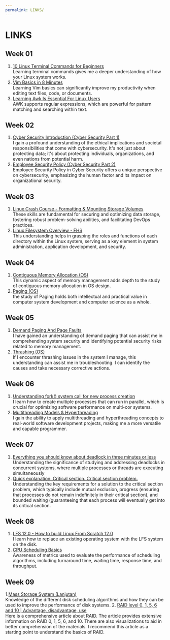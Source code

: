 ```yaml
---
permalink: LINKS/
---
```


# LINKS

## Week 01
1. [10 Linux Terminal Commands for Beginners](https://www.youtube.com/watch?v=CpTfQ-q6MPU) <br/>
Learning terminal commands gives me a deeper understanding of how your Linux system works.
2. [Vim Basics in 8 Minutes](https://www.youtube.com/watch?v=ggSyF1SVFr4) <br/>
Learning Vim basics can significantly improve my productivity when editing text files, code, or documents.
3. [Learning Awk Is Essential For Linux Users](https://www.youtube.com/watch?v=9YOZmI-zWok) <br/>
AWK supports regular expressions, which are powerful for pattern matching and searching within text.

## Week 02
1. [Cyber Security Introduction (Cyber Security Part 1)](https://www.youtube.com/watch?v=rcDO8km6R6c) <br/>
I gain a profound understanding of the ethical implications and societal responsibilities that come with cybersecurity. It's not just about protecting data; it's about protecting individuals, organizations, and even nations from potential harm.
2. [Employee Security Policy (Cyber Security Part 2)](https://www.youtube.com/watch?v=CivG_2UqKMg) <br/>
Employee Security Policy in Cyber Security offers a unique perspective on cybersecurity, emphasizing the human factor and its impact on organizational security.

## Week 03
1. [Linux Crash Course - Formatting & Mounting Storage Volumes](https://www.youtube.com/watch?v=2Z6ouBYfZr8) <br/>
These skills are fundamental for securing and optimizing data storage, fostering robust problem-solving abilities, and facilitating DevOps practices.
2. [Linux Filesystem Overview - FHS](https://www.youtube.com/watch?v=Um7VxGqAd1g) <br/>
This understanding helps in grasping the roles and functions of each directory within the Linux system, serving as a key element in system administration, application development, and security.

## Week 04
1. [Contiguous Memory Allocation (OS)](https://www.youtube.com/watch?v=dFrDy8910j8) <br/>
This dynamic aspect of memory management adds depth to the study of contiguous memory allocation in OS design.
2. [Paging (OS)](https://www.youtube.com/watch?v=LKYKp_ZzlvM) <br/>
the study of Paging holds both intellectual and practical value in computer system development and computer science as a whole.

## Week 05
1. [Demand Paging And Page Faults](https://www.youtube.com/watch?v=58TYdisGrX0) <br/>
I have gained an understanding of demand paging that can assist me in comprehending system security and identifying potential security risks related to memory management.
2. [Thrashing (OS)](https://www.youtube.com/watch?v=vtyXZWp9Fsk) <br/>
If I encounter thrashing issues in the system I manage, this understanding can assist me in troubleshooting. I can identify the causes and take necessary corrective actions.

## Week 06
1. [Understanding fork() system call for new process creation](https://www.youtube.com/watch?v=PwxTbksJ2fo) <br/>
I learn how to create multiple processes that can run in parallel, which is crucial for optimizing software performance on multi-cor systems.
2. [Multithreading Models & Hyperthreading](https://www.youtube.com/watch?v=HW2Wcx-ktsc)<br/>
I gain the ability to apply multithreading and hyperthreading concepts to real-world software development projects, making me a more versatile and capable programmer.

## Week 07
1. [Everything you should know about deadlock in three minutes or less](https://www.youtube.com/watch?v=oEbXlSH8hyE) <br/>
Understanding the significance of studying and addressing deadlocks in concurrent systems, where multiple processes or threads are executing simultaneously
2. [Quick explanation: Critical section. Critical section problem.](https://www.youtube.com/watch?v=BSX1YEoCVgA) <br/>
Understanding the key requirements for a solution to the critical section problem, which typically include mutual exclusion, progress (ensuring that processes do not remain indefinitely in their critical section), and bounded waiting (guaranteeing that each process will eventually get into its critical section.

## Week 08
1. [LFS 12.0 - How to build Linux From Scratch 12.0](https://www.youtube.com/playlist?list=PLyc5xVO2uDsA5QPbtj_eYU8J0qrvU6315) <br/>
I learn how to replace an existing operating system with the LFS system on the disk.
2. [CPU Scheduling Basics](https://www.youtube.com/watch?v=Jkmy2YLUbUY) <br/>
Awareness of metrics used to evaluate the performance of scheduling algorithms, including turnaround time, waiting time, response time, and throughput.

## Week 09
1.[Mass Storage System (Lanjutan)](https://www.youtube.com/watch?v=-6d842Mtt-I) <br/>
Knowledge of the different disk scheduling algorithms and how they can be used to improve the performance of disk systems.
2. [RAID level 0, 1, 5, 6 and 10 | Advantage, disadvantage, use](https://www.prepressure.com/library/technology/raid) <br/>
Here is a comprehensive article about RAID. The article provides extensive information on RAID 0, 1, 5, 6, and 10. There are also visualizations to aid in better comprehension of the materials. I recommend this article as a starting point to understand the basics of RAID.
